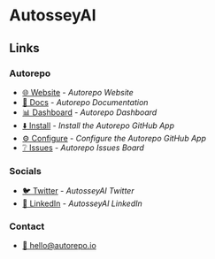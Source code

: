 # AutosseyAI

## Links

### Autorepo

- [🌐 Website](https://autorepo.io) - _Autorepo Website_
- [📖 Docs](https://docs.autorepo.io) - _Autorepo Documentation_
- [📊 Dashboard](https://app.autorepo.io) - _Autorepo Dashboard_
- [⬇️ Install](https://github.com/apps/autorepoapp/installations/new) - _Install the Autorepo GitHub App_
- [⚙️ Configure](https://github.com/apps/autorepoapp/installations/select_target) - _Configure the Autorepo GitHub App_
- [❔ Issues](https://github.com/AutosseyAI/issues) - _Autorepo Issues Board_

### Socials

- [🐦 Twitter](https://twitter.com/autosseyai) - _AutosseyAI Twitter_
- [💼 LinkedIn](https://www.linkedin.com/company/autosseyai) - _AutosseyAI LinkedIn_

### Contact

- [📧 hello@autorepo.io](mailto:hello@autorepo.io)
